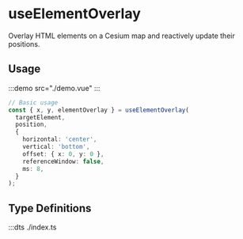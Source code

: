 # useElementOverlay

Overlay HTML elements on a Cesium map and reactively update their positions.

## Usage

:::demo src="./demo.vue"
:::

```ts
// Basic usage
const { x, y, elementOverlay } = useElementOverlay(
  targetElement,
  position,
  {
    horizontal: 'center',
    vertical: 'bottom',
    offset: { x: 0, y: 0 },
    referenceWindow: false,
    ms: 8,
  }
);
```
## Type Definitions

:::dts ./index.ts

